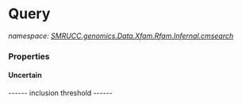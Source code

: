 ﻿# Query
_namespace: [SMRUCC.genomics.Data.Xfam.Rfam.Infernal.cmsearch](./index.md)_






### Properties

#### Uncertain
------ inclusion threshold ------
